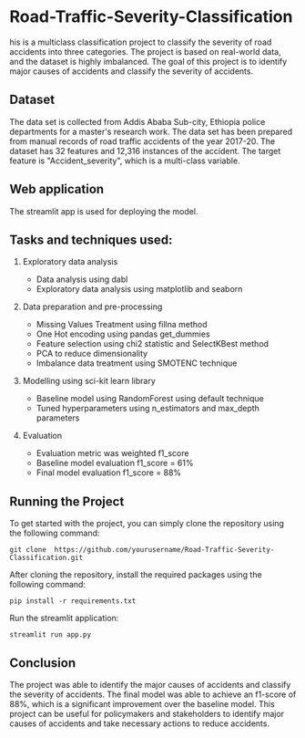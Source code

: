 # Road-Traffic-Severity-Classification

his is a multiclass classification project to classify the severity of road accidents into three categories. The project is based on real-world data, and the dataset is highly imbalanced. The goal of this project is to identify major causes of accidents and classify the severity of accidents.

## Dataset
The data set is collected from Addis Ababa Sub-city, Ethiopia police departments for a master's research work. The data set has been prepared from manual records of road traffic accidents of the year 2017-20. The dataset has 32 features and 12,316 instances of the accident. The target feature is "Accident_severity", which is a multi-class variable.

## Web application
The streamlit app is used for deploying the model.

## Tasks and techniques used:
1. Exploratory data analysis
    - Data analysis using dabl
    - Exploratory data analysis using matplotlib and seaborn

2. Data preparation and pre-processing
    - Missing Values Treatment using fillna method
    - One Hot encoding using pandas get_dummies
    - Feature selection using chi2 statistic and SelectKBest method
    - PCA to reduce dimensionality
    - Imbalance data treatment using SMOTENC technique

3. Modelling using sci-kit learn library
    - Baseline model using RandomForest using default technique
    - Tuned hyperparameters using n_estimators and max_depth parameters

4. Evaluation
    - Evaluation metric was weighted f1_score
    - Baseline model evaluation f1_score = 61%
    - Final model evaluation f1_score = 88%
    
## Running the Project
To get started with the project, you can simply clone the repository using the following command:

`
git clone  https://github.com/yourusername/Road-Traffic-Severity-Classification.git
`

After cloning the repository, install the required packages using the following command:

`
pip install -r requirements.txt
`

Run the streamlit application:

`
streamlit run app.py
`

## Conclusion
The project was able to identify the major causes of accidents and classify the severity of accidents. The final model was able to achieve an f1-score of 88%, which is a significant improvement over the baseline model. This project can be useful for policymakers and stakeholders to identify major causes of accidents and take necessary actions to reduce accidents.
